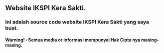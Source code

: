 ## Website IKSPI Kera Sakti.

### Ini adalah source code website IKSPI Kera Sakti yang saya buat.

#### Warning! : Semua media or informasi mempunyai Hak Cipta nya masing-masing.
